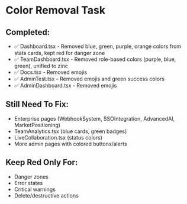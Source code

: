 # Color Removal Task

## Completed:

- ✅ Dashboard.tsx - Removed blue, green, purple, orange colors from stats cards, kept red for danger zone
- ✅ TeamDashboard.tsx - Removed role-based colors (purple, blue, green), unified to zinc
- ✅ Docs.tsx - Removed emojis
- ✅ AdminTest.tsx - Removed emojis and green success colors
- ✅ AdminDashboard.tsx - Removed emojis

## Still Need To Fix:

- Enterprise pages (WebhookSystem, SSOIntegration, AdvancedAI, MarketPositioning)
- TeamAnalytics.tsx (blue cards, green badges)
- LiveCollaboration.tsx (status colors)
- More admin pages with colored buttons/alerts

## Keep Red Only For:

- Danger zones
- Error states
- Critical warnings
- Delete/destructive actions
